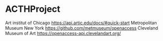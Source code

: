 # ACTHProject
Art institut of Chicago 
https://api.artic.edu/docs/#quick-start
Metropolitan Museum New York
https://github.com/metmuseum/openaccess
Cleveland Museum of Art
https://openaccess-api.clevelandart.org/
